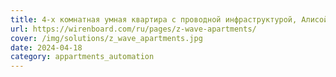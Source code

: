 ```yaml
---
title: 4-х комнатная умная квартира с проводной инфраструктурой, Алисой и Z-Wave
url: https://wirenboard.com/ru/pages/z-wave-apartments/
cover: /img/solutions/z_wave_apartments.jpg
date: 2024-04-18
category: appartments_automation
---
```

